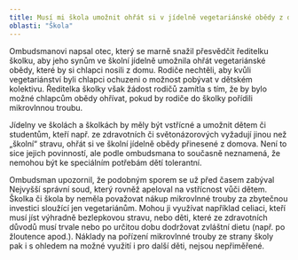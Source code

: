 ```yaml
---
title: Musí mi škola umožnit ohřát si v jídelně vegetariánské obědy z domu?
oblasti: "Škola"
---
```


<p>Ombudsmanovi napsal otec, který se marně snažil přesvědčit ředitelku školku, aby jeho synům ve školní jídelně umožnila ohřát vegetariánské obědy, které by si chlapci nosili z domu. Rodiče nechtěli, aby kvůli vegetariánství byli chlapci ochuzeni o možnost pobývat v&nbsp;dětském kolektivu. Ředitelka školky však žádost rodičů zamítla s&nbsp;tím, že by bylo možné chlapcům obědy ohřívat, pokud by rodiče do školky pořídili mikrovlnnou troubu.</p><p>Jídelny ve školách a školkách by měly být vstřícné a umožnit dětem či studentům, kteří např. ze zdravotních či světonázorových vyžadují jinou než „školní“ stravu, ohřát si ve školní jídelně obědy přinesené z&nbsp;domova. Není to sice jejich povinností, ale podle ombudsmana&nbsp;to současně neznamená, že nemohou být ke speciálním potřebám dětí tolerantní.</p><p>Ombudsman upozornil, že podobným sporem se už před časem zabýval Nejvyšší správní soud, který rovněž apeloval na vstřícnost vůči dětem. Školka či škola by neměla považovat nákup mikrovlnné trouby za zbytečnou investici sloužící jen vegetariánům. Mohou ji využívat například celiaci, kteří musí jíst výhradně bezlepkovou stravu, nebo děti, které ze zdravotních důvodů musí trvale nebo po určitou dobu dodržovat zvláštní dietu (např. po žloutence apod.). Náklady na pořízení mikrovlnné trouby ze strany školy pak i s&nbsp;ohledem na možné využití i pro další děti, nejsou nepřiměřené.</p></div>
